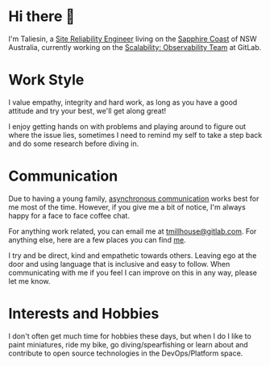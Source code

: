 # Hi there 👋

I'm Taliesin, a [Site Reliability Engineer](https://handbook.gitlab.com/job-families/engineering/infrastructure/site-reliability-engineer) living on the [Sapphire Coast](https://www.sapphirecoast.com.au) of NSW Australia, currently working on the [Scalability: Observability Team](https://handbook.gitlab.com/handbook/engineering/infrastructure/team/scalability/observability) at GitLab.

# Work Style

I value empathy, integrity and hard work, as long as you have a good attitude and try your best, we'll get along great!

I enjoy getting hands on with problems and playing around to figure out where the issue lies, sometimes I need to remind my self to take a step back and do some research before diving in.

# Communication

Due to having a young family, [asynchronous communication](https://handbook.gitlab.com/handbook/company/culture/all-remote/asynchronous) works best for me most of the time. However, if you give me a bit of notice, I'm always happy for a face to face coffee chat.

For anything work related, you can email me at tmillhouse@gitlab.com. For anything else, here are a few places you can find [me](https://millhouse.dev/contact).

I try and be direct, kind and empathetic towards others. Leaving ego at the door and using language that is inclusive and easy to follow. When communicating with me if you feel I can improve on this in any way, please let me know.

# Interests and Hobbies

I don't often get much time for hobbies these days, but when I do I like to paint miniatures, ride my bike, go diving/spearfishing or learn about and contribute to open source technologies in the DevOps/Platform space.
